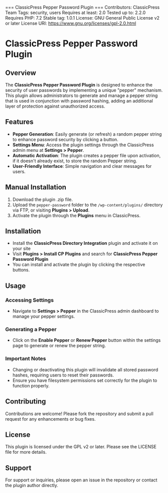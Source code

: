 === ClassicPress Pepper Password Plugin ===
Contributors: ClassicPress Team
Tags: security, users
Requires at least: 2.0
Tested up to: 2.2.0
Requires PHP: 7.2
Stable tag: 1.0.1
License: GNU General Public License v2 or later
License URI: https://www.gnu.org/licenses/gpl-2.0.html

# ClassicPress Pepper Password Plugin

## Overview

The **ClassicPress Pepper Password Plugin** is designed to enhance the security of user passwords by implementing a unique "pepper" mechanism. This plugin allows administrators to generate and manage a pepper string that is used in conjunction with password hashing, adding an additional layer of protection against unauthorized access.

## Features

- **Pepper Generation**: Easily generate (or refresh) a random pepper string to enhance password security by clicking a button.
- **Settings Menu**: Access the plugin settings through the ClassicPress admin menu at **Settings > Pepper**.
- **Automatic Activation**: The plugin creates a pepper file upon activation, if it doesn't already exist, to store the random Pepper string.
- **User-Friendly Interface**: Simple navigation and clear messages for users.

## Manual Installation

1. Download the plugin .zip file.
2. Upload the `pepper-password` folder to the `/wp-content/plugins/` directory via FTP, or visiting **Plugins > Upload**.
3. Activate the plugin through the **Plugins** menu in ClassicPress.

## Installation

- Install the **ClassicPress Directory Integration** plugin and activate it on your site
- Visit **Plugins > Install CP Plugins** and search for **ClassicPress Pepper Password Plugin**
- You can install and activate the plugin by clicking the respective buttons.

## Usage

### Accessing Settings

- Navigate to **Settings > Pepper** in the ClassicPress admin dashboard to manage your pepper settings.

### Generating a Pepper

- Click on the **Enable Pepper** or **Renew Pepper** button within the settings page to generate or renew the pepper string.

### Important Notes

- Changing or deactivating this plugin will invalidate all stored password hashes, requiring users to reset their passwords.
- Ensure you have filesystem permissions set correctly for the plugin to function properly.

## Contributing

Contributions are welcome! Please fork the repository and submit a pull request for any enhancements or bug fixes.

## License

This plugin is licensed under the GPL v2 or later. Please see the LICENSE file for more details.

## Support

For support or inquiries, please open an issue in the repository or contact the plugin author directly.
